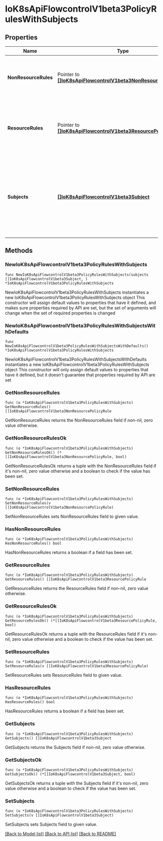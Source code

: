 # IoK8sApiFlowcontrolV1beta3PolicyRulesWithSubjects

## Properties

Name | Type | Description | Notes
------------ | ------------- | ------------- | -------------
**NonResourceRules** | Pointer to [**[]IoK8sApiFlowcontrolV1beta3NonResourcePolicyRule**](IoK8sApiFlowcontrolV1beta3NonResourcePolicyRule.md) | &#x60;nonResourceRules&#x60; is a list of NonResourcePolicyRules that identify matching requests according to their verb and the target non-resource URL. | [optional] 
**ResourceRules** | Pointer to [**[]IoK8sApiFlowcontrolV1beta3ResourcePolicyRule**](IoK8sApiFlowcontrolV1beta3ResourcePolicyRule.md) | &#x60;resourceRules&#x60; is a slice of ResourcePolicyRules that identify matching requests according to their verb and the target resource. At least one of &#x60;resourceRules&#x60; and &#x60;nonResourceRules&#x60; has to be non-empty. | [optional] 
**Subjects** | [**[]IoK8sApiFlowcontrolV1beta3Subject**](IoK8sApiFlowcontrolV1beta3Subject.md) | subjects is the list of normal user, serviceaccount, or group that this rule cares about. There must be at least one member in this slice. A slice that includes both the system:authenticated and system:unauthenticated user groups matches every request. Required. | 

## Methods

### NewIoK8sApiFlowcontrolV1beta3PolicyRulesWithSubjects

`func NewIoK8sApiFlowcontrolV1beta3PolicyRulesWithSubjects(subjects []IoK8sApiFlowcontrolV1beta3Subject, ) *IoK8sApiFlowcontrolV1beta3PolicyRulesWithSubjects`

NewIoK8sApiFlowcontrolV1beta3PolicyRulesWithSubjects instantiates a new IoK8sApiFlowcontrolV1beta3PolicyRulesWithSubjects object
This constructor will assign default values to properties that have it defined,
and makes sure properties required by API are set, but the set of arguments
will change when the set of required properties is changed

### NewIoK8sApiFlowcontrolV1beta3PolicyRulesWithSubjectsWithDefaults

`func NewIoK8sApiFlowcontrolV1beta3PolicyRulesWithSubjectsWithDefaults() *IoK8sApiFlowcontrolV1beta3PolicyRulesWithSubjects`

NewIoK8sApiFlowcontrolV1beta3PolicyRulesWithSubjectsWithDefaults instantiates a new IoK8sApiFlowcontrolV1beta3PolicyRulesWithSubjects object
This constructor will only assign default values to properties that have it defined,
but it doesn't guarantee that properties required by API are set

### GetNonResourceRules

`func (o *IoK8sApiFlowcontrolV1beta3PolicyRulesWithSubjects) GetNonResourceRules() []IoK8sApiFlowcontrolV1beta3NonResourcePolicyRule`

GetNonResourceRules returns the NonResourceRules field if non-nil, zero value otherwise.

### GetNonResourceRulesOk

`func (o *IoK8sApiFlowcontrolV1beta3PolicyRulesWithSubjects) GetNonResourceRulesOk() (*[]IoK8sApiFlowcontrolV1beta3NonResourcePolicyRule, bool)`

GetNonResourceRulesOk returns a tuple with the NonResourceRules field if it's non-nil, zero value otherwise
and a boolean to check if the value has been set.

### SetNonResourceRules

`func (o *IoK8sApiFlowcontrolV1beta3PolicyRulesWithSubjects) SetNonResourceRules(v []IoK8sApiFlowcontrolV1beta3NonResourcePolicyRule)`

SetNonResourceRules sets NonResourceRules field to given value.

### HasNonResourceRules

`func (o *IoK8sApiFlowcontrolV1beta3PolicyRulesWithSubjects) HasNonResourceRules() bool`

HasNonResourceRules returns a boolean if a field has been set.

### GetResourceRules

`func (o *IoK8sApiFlowcontrolV1beta3PolicyRulesWithSubjects) GetResourceRules() []IoK8sApiFlowcontrolV1beta3ResourcePolicyRule`

GetResourceRules returns the ResourceRules field if non-nil, zero value otherwise.

### GetResourceRulesOk

`func (o *IoK8sApiFlowcontrolV1beta3PolicyRulesWithSubjects) GetResourceRulesOk() (*[]IoK8sApiFlowcontrolV1beta3ResourcePolicyRule, bool)`

GetResourceRulesOk returns a tuple with the ResourceRules field if it's non-nil, zero value otherwise
and a boolean to check if the value has been set.

### SetResourceRules

`func (o *IoK8sApiFlowcontrolV1beta3PolicyRulesWithSubjects) SetResourceRules(v []IoK8sApiFlowcontrolV1beta3ResourcePolicyRule)`

SetResourceRules sets ResourceRules field to given value.

### HasResourceRules

`func (o *IoK8sApiFlowcontrolV1beta3PolicyRulesWithSubjects) HasResourceRules() bool`

HasResourceRules returns a boolean if a field has been set.

### GetSubjects

`func (o *IoK8sApiFlowcontrolV1beta3PolicyRulesWithSubjects) GetSubjects() []IoK8sApiFlowcontrolV1beta3Subject`

GetSubjects returns the Subjects field if non-nil, zero value otherwise.

### GetSubjectsOk

`func (o *IoK8sApiFlowcontrolV1beta3PolicyRulesWithSubjects) GetSubjectsOk() (*[]IoK8sApiFlowcontrolV1beta3Subject, bool)`

GetSubjectsOk returns a tuple with the Subjects field if it's non-nil, zero value otherwise
and a boolean to check if the value has been set.

### SetSubjects

`func (o *IoK8sApiFlowcontrolV1beta3PolicyRulesWithSubjects) SetSubjects(v []IoK8sApiFlowcontrolV1beta3Subject)`

SetSubjects sets Subjects field to given value.



[[Back to Model list]](../README.md#documentation-for-models) [[Back to API list]](../README.md#documentation-for-api-endpoints) [[Back to README]](../README.md)


